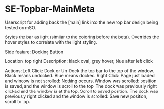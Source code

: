 SE-Topbar-MainMeta
==================

Userscript for adding back the [main] link into the new top bar design being tested on mSO.

Styles the bar as light (similar to the coloring before the beta). 
Overrides the hover styles to correlate with the light styling.

Side feature: Docking Button

Location: top right
Description: black oval, grey hover, blue after left click

Actions:
 Left Click: Dock or Un-Dock the top bar to the top of the window. Black means undocked. Blue means docked.
 Right Click:
   Page just loaded and window is not scrolled: Nothing occurs.
   Window was scrolled: position is saved, and the window is scroll to the top.
   The dock was previously right clicked and the window is at the top: Scroll to saved position.
   The dock was previously right clicked and the window is scrolled: Save new position, scroll to top.
